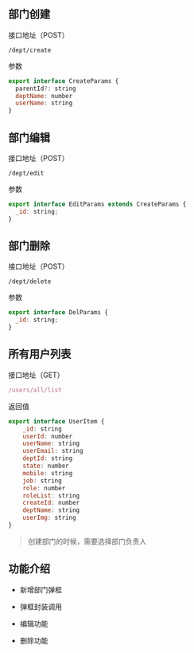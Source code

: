 ## 部门创建

接口地址（POST）

```shell
/dept/create
```

参数

```js
export interface CreateParams {
  parentId?: string
  deptName: number
  userName: string
}
```

## 部门编辑

接口地址（POST）

```shell
/dept/edit
```

参数

```js
export interface EditParams extends CreateParams {
  _id: string;
}
```

## 部门删除

接口地址（POST）

```shell
/dept/delete
```

参数

```js
export interface DelParams {
  _id: string;
}
```

## 所有用户列表

接口地址（GET）

```js
/users/all/list
```

返回值

```js
export interface UserItem {
    _id: string
    userId: number
    userName: string
    userEmail: string
    deptId: string
    state: number
    mobile: string
    job: string
    role: number
    roleList: string
    createId: number
    deptName: string
    userImg: string
}
```

> 创建部门的时候，需要选择部门负责人

## 功能介绍

- 新增部门弹框

- 弹框封装调用

- 编辑功能

- 删除功能
